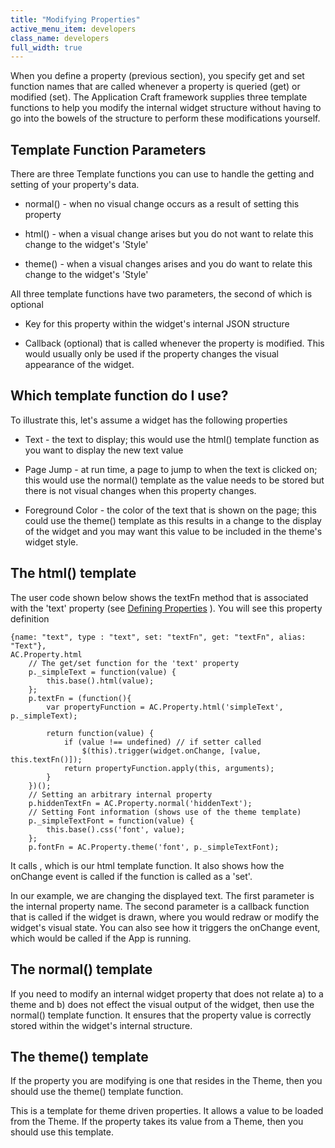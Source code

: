 ```yaml
---
title: "Modifying Properties"
active_menu_item: developers
class_name: developers
full_width: true
---
```



When you define a property (previous section), you specify get and set function names that are called whenever a property is queried (get) or modified (set). The Application Craft framework supplies three template functions to help you modify the internal widget structure without having to go into the bowels of the structure to perform these modifications yourself.

## Template Function Parameters

There are three Template functions you can use to handle the getting and setting of your property's data.

 - normal() - when no visual change occurs as a result of setting this property

 - html() - when a visual change arises but you do not want to relate this change to the widget's 'Style'

 - theme() - when a visual changes arises and you do want to relate this change to the widget's 'Style'

All three template functions have two parameters, the second of which is optional

 - Key for this property within the widget's internal JSON structure

 - Callback (optional) that is called whenever the property is modified. This would usually only be used if the property changes the visual appearance of the widget.

## Which template function do I use?

To illustrate this, let's assume a widget has the following properties

 - Text - the text to display; this would use the html() template function as you want to display the new text value

 - Page Jump - at run time, a page to jump to when the text is clicked on; this would use the normal() template as the value needs to be stored but there is not visual changes when this property changes.

 - Foreground Color - the color of the text that is shown on the page; this could use the theme() template as this results in a change to the display of the widget and you may want this value to be included in the theme's widget style.

## The html() template

The user code shown below shows the textFn method that is associated with the 'text' property (see [Defining Properties](/developers/documentation/adding-widgets-and-api-methods/adding-your-own-widgets-to-application-craft/anatomy-of-a-basic-widget/defining-properties) ). You will see this property definition

    {name: "text", type : "text", set: "textFn", get: "textFn", alias: "Text"},
    AC.Property.html
        // The get/set function for the 'text' property
        p._simpleText = function(value) {
            this.base().html(value);
        };
        p.textFn = (function(){
            var propertyFunction = AC.Property.html('simpleText', p._simpleText);
     
            return function(value) {
                if (value !== undefined) // if setter called
                    $(this).trigger(widget.onChange, [value, this.textFn()]);
                return propertyFunction.apply(this, arguments);
            }
        })();
        // Setting an arbitrary internal property
        p.hiddenTextFn = AC.Property.normal('hiddenText');
        // Setting Font information (shows use of the theme template)
        p._simpleTextFont = function(value) {
            this.base().css('font', value);
        };
        p.fontFn = AC.Property.theme('font', p._simpleTextFont);
   

It calls , which is our html template function. It also shows how the onChange event is called if the function is called as a 'set'.

In our example, we are changing the displayed text. The first parameter is the internal property name. The second parameter is a callback function that is called if the widget is drawn, where you would redraw or modify the widget's visual state. You can also see how it triggers the onChange event, which would be called if the App is running.

## The normal() template

If you need to modify an internal widget property that does not relate a) to a theme and b) does not effect the visual output of the widget, then use the normal() template function. It ensures that the property value is correctly stored within the widget's internal structure.

## The theme() template

If the property you are modifying is one that resides in the Theme, then you should use the theme() template function.

This is a template for theme driven properties. It allows a value to be loaded from the Theme. If the property takes its value from a Theme, then you should use this template.

